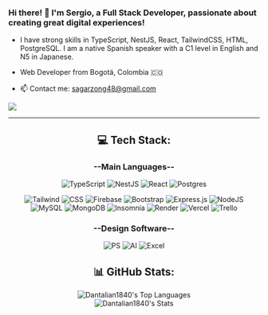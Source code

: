 <h3> Hi there! 👋 I'm Sergio, a Full Stack Developer, passionate about creating great digital experiences!</h3>

*  I have strong skills in TypeScript, NestJS, React, TailwindCSS, HTML, PostgreSQL. I am a native Spanish speaker with a C1 level in English and N5 in Japanese.

* Web Developer from Bogotá, Colombia 🇨🇴

* 📫 Contact me: sagarzong48@gmail.com

![](https://komarev.com/ghpvc/?username=Dantalian1840&style=for-the-badge)

---

<h2 align="center">💻 Tech Stack: </h2>

<h3 align="center">--Main Languages--</h3>

<div align="center">

![TypeScript](https://img.shields.io/badge/TypeScript-007ACC?style=for-the-badge&logo=typescript&logoColor=white)
![NestJS](https://img.shields.io/badge/nestjs-%23E0234E.svg?style=for-the-badge&logo=nestjs&logoColor=white)
![React](https://img.shields.io/badge/react-%2320232a.svg?style=for-the-badge&logo=react&logoColor=%2361DAFB)
![Postgres](https://img.shields.io/badge/PostgreSQL-316192?style=for-the-badge&logo=postgresql&logoColor=white)


</div>
<div align="center">

![Tailwind](https://img.shields.io/badge/Tailwind_CSS-38B2AC?style=for-the-badge&logo=tailwind-css&logoColor=white)
![CSS](https://img.shields.io/badge/CSS3-1572B6?style=for-the-badge&logo=css3&logoColor=white)
![Firebase](https://img.shields.io/badge/firebase-ffca28?style=for-the-badge&logo=firebase&logoColor=black)
![Bootstrap](https://img.shields.io/badge/bootstrap-%238511FA.svg?style=for-the-badge&logo=bootstrap&logoColor=white)
![Express.js](https://img.shields.io/badge/express.js-%23404d59.svg?style=for-the-badge&logo=express&logoColor=%2361DAFB)
![NodeJS](https://img.shields.io/badge/node.js-6DA55F?style=for-the-badge&logo=node.js&logoColor=white)
![MySQL](https://img.shields.io/badge/mysql-4479A1.svg?style=for-the-badge&logo=mysql&logoColor=white)
![MongoDB](https://img.shields.io/badge/MongoDB-%234ea94b.svg?style=for-the-badge&logo=mongodb&logoColor=white)
![Insomnia](https://img.shields.io/badge/Insomnia-4000BF?logo=insomnia&logoColor=white&style=for-the-badge)
![Render](https://img.shields.io/badge/Render-%46E3B7.svg?style=for-the-badge&logo=render&logoColor=white)
![Vercel](https://img.shields.io/badge/vercel-%23000000.svg?style=for-the-badge&logo=vercel&logoColor=white)
![Trello](https://img.shields.io/badge/Trello-0052CC?style=for-the-badge&logo=trello&logoColor=white)

</div>

<h3 align="center">--Design Software--</h3>

<div align="center">
  
![PS](https://img.shields.io/badge/adobe%20photoshop-000?style=for-the-badge&logo=adobe%20photoshop)
![AI](https://img.shields.io/badge/Adobe%20Illustrator-330000?logo=adobeillustrator&logoColor=fff&style=for-the-badge)
![Excel](https://img.shields.io/badge/Microsoft_Excel-217346?logo=microsoft-excel&logoColor=white)

</div>

<h2 align="center"> 📊 GitHub Stats:</h2>
<div align="center">
  
![Dantalian1840's Top Languages](https://github-readme-stats.vercel.app/api/top-langs/?username=Dantalian1840&theme=tokyonight&show_icons=true&hide_border=true&layout=compact)</br>
![Dantalian1840's Stats](https://github-readme-stats.vercel.app/api?username=Dantalian1840&theme=tokyonight&show_icons=true&hide_border=true&count_private=true)</br>
</div>

